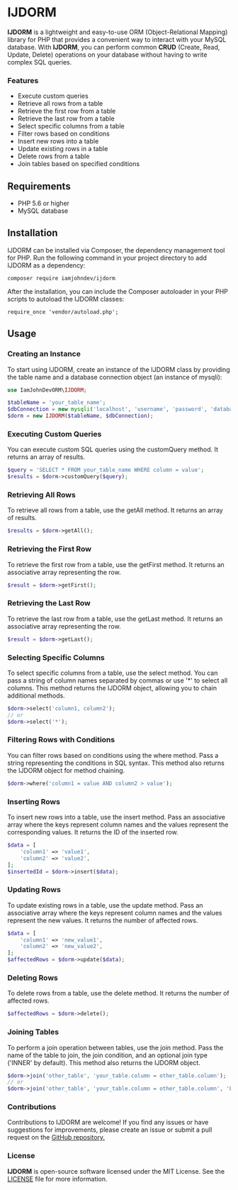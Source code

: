 # IJDORM
**IJDORM** is a lightweight and easy-to-use ORM (Object-Relational Mapping) library for PHP that provides a convenient way to interact with your MySQL database. With **IJDORM**, you can perform common **CRUD** (Create, Read, Update, Delete) operations on your database without having to write complex SQL queries.


### Features
- Execute custom queries
- Retrieve all rows from a table
- Retrieve the first row from a table
- Retrieve the last row from a table
- Select specific columns from a table
- Filter rows based on conditions
- Insert new rows into a table
- Update existing rows in a table
- Delete rows from a table
- Join tables based on specified conditions

## Requirements
- PHP 5.6 or higher
- MySQL database


## Installation
IJDORM can be installed via Composer, the dependency management tool for PHP. Run the following command in your project directory to add IJDORM as a dependency:

`composer require iamjohndev/ijdorm`

After the installation, you can include the Composer autoloader in your PHP scripts to autoload the IJDORM classes:

`require_once 'vendor/autoload.php';`

## Usage
### Creating an Instance
To start using IJDORM, create an instance of the IJDORM class by providing the table name and a database connection object (an instance of mysqli):

```php
use IamJohnDevORM\IJDORM;

$tableName = 'your_table_name';
$dbConnection = new mysqli('localhost', 'username', 'password', 'database_name');
$dorm = new IJDORM($tableName, $dbConnection);
```

### Executing Custom Queries
You can execute custom SQL queries using the customQuery method. It returns an array of results.

```php
$query = 'SELECT * FROM your_table_name WHERE column = value';
$results = $dorm->customQuery($query);

```

### Retrieving All Rows
To retrieve all rows from a table, use the getAll method. It returns an array of results.
```php
$results = $dorm->getAll();
```

### Retrieving the First Row
To retrieve the first row from a table, use the getFirst method. It returns an associative array representing the row.
```php
$result = $dorm->getFirst();
```

### Retrieving the Last Row
To retrieve the last row from a table, use the getLast method. It returns an associative array representing the row.
```php
$result = $dorm->getLast();
```

### Selecting Specific Columns
To select specific columns from a table, use the select method. You can pass a string of column names separated by commas or use '*' to select all columns. This method returns the IJDORM object, allowing you to chain additional methods.
```php
$dorm->select('column1, column2');
// or
$dorm->select('*');

```

### Filtering Rows with Conditions
You can filter rows based on conditions using the where method. Pass a string representing the conditions in SQL syntax. This method also returns the IJDORM object for method chaining.

```php
$dorm->where('column1 = value AND column2 > value');
```

### Inserting Rows
To insert new rows into a table, use the insert method. Pass an associative array where the keys represent column names and the values represent the corresponding values. It returns the ID of the inserted row.
```php
$data = [
    'column1' => 'value1',
    'column2' => 'value2',
];
$insertedId = $dorm->insert($data);

```

### Updating Rows
To update existing rows in a table, use the update method. Pass an associative array where the keys represent column names and the values represent the new values. It returns the number of affected rows.
```php
$data = [
    'column1' => 'new_value1',
    'column2' => 'new_value2',
];
$affectedRows = $dorm->update($data);

```

### Deleting Rows
To delete rows from a table, use the delete method. It returns the number of affected rows.
```php
$affectedRows = $dorm->delete();
```

### Joining Tables
To perform a join operation between tables, use the join method. Pass the name of the table to join, the join condition, and an optional join type ('INNER' by default). This method also returns the IJDORM object.
```php
$dorm->join('other_table', 'your_table.column = other_table.column');
// or
$dorm->join('other_table', 'your_table.column = other_table.column', 'LEFT');
```

### Contributions
Contributions to IJDORM are welcome! If you find any issues or have suggestions for improvements, please create an issue or submit a pull request on the [GitHub repository.](https://github.com/IamJohnDev/IJDORM "GitHub repository.")

### License
**IJDORM** is open-source software licensed under the MIT License. See the [LICENSE](https://github.com/PseudoDevs/IamJohnDevORM/blob/main/LICENSE.txt "LICENSE") file for more information.
